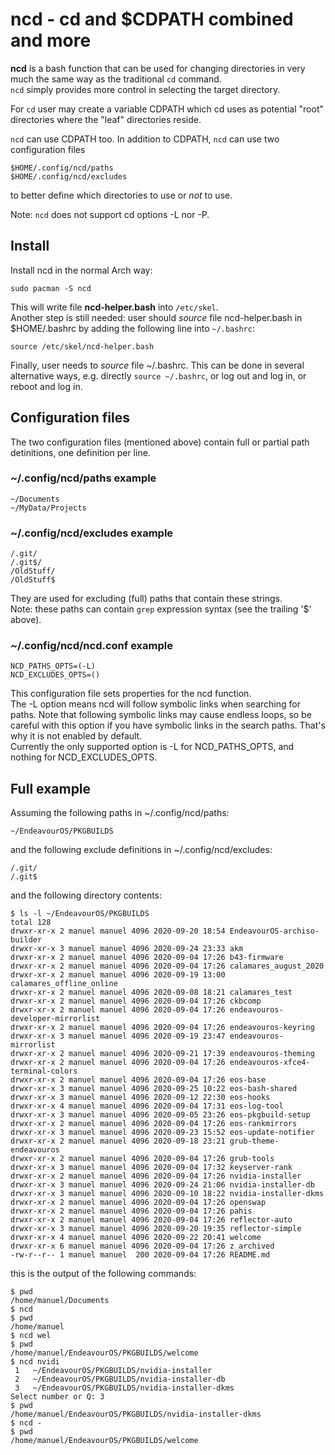 # ncd - cd and $CDPATH combined and more

**ncd** is a bash function that can be used for changing directories in very much the same way as the traditional `cd` command.<br>
`ncd` simply provides more control in selecting the target directory.

For `cd` user may create a variable CDPATH which cd uses as potential "root" directories where the
"leaf" directories reside.

`ncd` can use CDPATH too. In addition to CDPATH, `ncd` can use two configuration files
```
$HOME/.config/ncd/paths
$HOME/.config/ncd/excludes
```
to better define which directories to use or *not* to use.

Note: `ncd` does not support cd options -L nor -P.

## Install
Install ncd in the normal Arch way:
```
sudo pacman -S ncd
```
This will write file **ncd-helper.bash** into `/etc/skel`.<br>
Another step is still needed: user should *source* file ncd-helper.bash in $HOME/.bashrc by adding the following line into `~/.bashrc`:
```
source /etc/skel/ncd-helper.bash
```
Finally, user needs to *source* file ~/.bashrc. This can be done in several alternative ways, e.g. directly `source ~/.bashrc`, or log out and log in, or reboot and log in.

## Configuration files
The two configuration files (mentioned above) contain full or partial path detinitions, one definition per line.
### ~/.config/ncd/paths example
```
~/Documents
~/MyData/Projects
```
### ~/.config/ncd/excludes example
```
/.git/
/.git$/
/OldStuff/
/OldStuff$
```
They are used for excluding (full) paths that contain these strings.<br>
Note: these paths can contain `grep` expression syntax (see the trailing '$' above).

### ~/.config/ncd/ncd.conf example
```
NCD_PATHS_OPTS=(-L)
NCD_EXCLUDES_OPTS=()
```
This configuration file sets properties for the ncd function.<br>
The -L option means ncd will follow symbolic links when searching for paths. Note that following symbolic links may cause endless loops, so be careful with this option if you have symbolic links in the search paths.
That's why it is not enabled by default.
<br>
Currently the only supported option is -L for NCD_PATHS_OPTS, and nothing for NCD_EXCLUDES_OPTS.
## Full example
Assuming the following paths in ~/.config/ncd/paths:
```
~/EndeavourOS/PKGBUILDS
```
and the following exclude definitions in ~/.config/ncd/excludes:
```
/.git/
/.git$
```
and the following directory contents:
```
$ ls -l ~/EndeavourOS/PKGBUILDS
total 128
drwxr-xr-x 2 manuel manuel 4096 2020-09-20 18:54 EndeavourOS-archiso-builder
drwxr-xr-x 3 manuel manuel 4096 2020-09-24 23:33 akm
drwxr-xr-x 2 manuel manuel 4096 2020-09-04 17:26 b43-firmware
drwxr-xr-x 2 manuel manuel 4096 2020-09-04 17:26 calamares_august_2020
drwxr-xr-x 2 manuel manuel 4096 2020-09-19 13:00 calamares_offline_online
drwxr-xr-x 2 manuel manuel 4096 2020-09-08 18:21 calamares_test
drwxr-xr-x 2 manuel manuel 4096 2020-09-04 17:26 ckbcomp
drwxr-xr-x 2 manuel manuel 4096 2020-09-04 17:26 endeavouros-developer-mirrorlist
drwxr-xr-x 2 manuel manuel 4096 2020-09-04 17:26 endeavouros-keyring
drwxr-xr-x 3 manuel manuel 4096 2020-09-19 23:47 endeavouros-mirrorlist
drwxr-xr-x 2 manuel manuel 4096 2020-09-21 17:39 endeavouros-theming
drwxr-xr-x 2 manuel manuel 4096 2020-09-04 17:26 endeavouros-xfce4-terminal-colors
drwxr-xr-x 2 manuel manuel 4096 2020-09-04 17:26 eos-base
drwxr-xr-x 3 manuel manuel 4096 2020-09-25 10:22 eos-bash-shared
drwxr-xr-x 3 manuel manuel 4096 2020-09-12 22:30 eos-hooks
drwxr-xr-x 4 manuel manuel 4096 2020-09-04 17:31 eos-log-tool
drwxr-xr-x 3 manuel manuel 4096 2020-09-05 23:26 eos-pkgbuild-setup
drwxr-xr-x 2 manuel manuel 4096 2020-09-04 17:26 eos-rankmirrors
drwxr-xr-x 3 manuel manuel 4096 2020-09-23 15:52 eos-update-notifier
drwxr-xr-x 2 manuel manuel 4096 2020-09-18 23:21 grub-theme-endeavouros
drwxr-xr-x 2 manuel manuel 4096 2020-09-04 17:26 grub-tools
drwxr-xr-x 3 manuel manuel 4096 2020-09-04 17:32 keyserver-rank
drwxr-xr-x 2 manuel manuel 4096 2020-09-04 17:26 nvidia-installer
drwxr-xr-x 3 manuel manuel 4096 2020-09-24 21:06 nvidia-installer-db
drwxr-xr-x 3 manuel manuel 4096 2020-09-10 18:22 nvidia-installer-dkms
drwxr-xr-x 2 manuel manuel 4096 2020-09-04 17:26 openswap
drwxr-xr-x 2 manuel manuel 4096 2020-09-04 17:26 pahis
drwxr-xr-x 2 manuel manuel 4096 2020-09-04 17:26 reflector-auto
drwxr-xr-x 3 manuel manuel 4096 2020-09-20 19:35 reflector-simple
drwxr-xr-x 4 manuel manuel 4096 2020-09-22 20:41 welcome
drwxr-xr-x 6 manuel manuel 4096 2020-09-04 17:26 z_archived
-rw-r--r-- 1 manuel manuel  200 2020-09-04 17:26 README.md
```
this is the output of the following commands:
```
$ pwd
/home/manuel/Documents
$ ncd
$ pwd
/home/manuel
$ ncd wel
$ pwd
/home/manuel/EndeavourOS/PKGBUILDS/welcome
$ ncd nvidi
 1   ~/EndeavourOS/PKGBUILDS/nvidia-installer
 2   ~/EndeavourOS/PKGBUILDS/nvidia-installer-db
 3   ~/EndeavourOS/PKGBUILDS/nvidia-installer-dkms
Select number or Q: 3
$ pwd
/home/manuel/EndeavourOS/PKGBUILDS/nvidia-installer-dkms
$ ncd -
$ pwd
/home/manuel/EndeavourOS/PKGBUILDS/welcome
```
